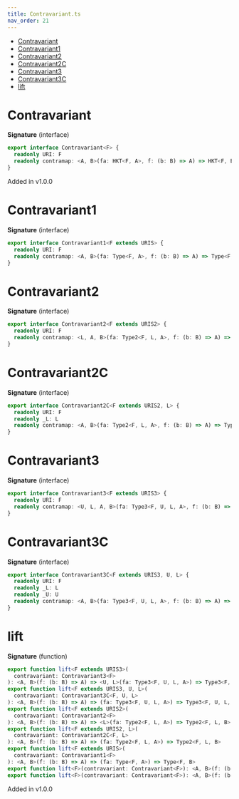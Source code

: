 ```yaml
---
title: Contravariant.ts
nav_order: 21
---
```


<!-- START doctoc generated TOC please keep comment here to allow auto update -->
<!-- DON'T EDIT THIS SECTION, INSTEAD RE-RUN doctoc TO UPDATE -->


- [Contravariant](#contravariant)
- [Contravariant1](#contravariant1)
- [Contravariant2](#contravariant2)
- [Contravariant2C](#contravariant2c)
- [Contravariant3](#contravariant3)
- [Contravariant3C](#contravariant3c)
- [lift](#lift)

<!-- END doctoc generated TOC please keep comment here to allow auto update -->

# Contravariant

**Signature** (interface)

```ts
export interface Contravariant<F> {
  readonly URI: F
  readonly contramap: <A, B>(fa: HKT<F, A>, f: (b: B) => A) => HKT<F, B>
}
```

Added in v1.0.0

# Contravariant1

**Signature** (interface)

```ts
export interface Contravariant1<F extends URIS> {
  readonly URI: F
  readonly contramap: <A, B>(fa: Type<F, A>, f: (b: B) => A) => Type<F, B>
}
```

# Contravariant2

**Signature** (interface)

```ts
export interface Contravariant2<F extends URIS2> {
  readonly URI: F
  readonly contramap: <L, A, B>(fa: Type2<F, L, A>, f: (b: B) => A) => Type2<F, L, B>
}
```

# Contravariant2C

**Signature** (interface)

```ts
export interface Contravariant2C<F extends URIS2, L> {
  readonly URI: F
  readonly _L: L
  readonly contramap: <A, B>(fa: Type2<F, L, A>, f: (b: B) => A) => Type2<F, L, B>
}
```

# Contravariant3

**Signature** (interface)

```ts
export interface Contravariant3<F extends URIS3> {
  readonly URI: F
  readonly contramap: <U, L, A, B>(fa: Type3<F, U, L, A>, f: (b: B) => A) => Type3<F, U, L, B>
}
```

# Contravariant3C

**Signature** (interface)

```ts
export interface Contravariant3C<F extends URIS3, U, L> {
  readonly URI: F
  readonly _L: L
  readonly _U: U
  readonly contramap: <A, B>(fa: Type3<F, U, L, A>, f: (b: B) => A) => Type3<F, U, L, B>
}
```

# lift

**Signature** (function)

```ts
export function lift<F extends URIS3>(
  contravariant: Contravariant3<F>
): <A, B>(f: (b: B) => A) => <U, L>(fa: Type3<F, U, L, A>) => Type3<F, U, L, B>
export function lift<F extends URIS3, U, L>(
  contravariant: Contravariant3C<F, U, L>
): <A, B>(f: (b: B) => A) => (fa: Type3<F, U, L, A>) => Type3<F, U, L, B>
export function lift<F extends URIS2>(
  contravariant: Contravariant2<F>
): <A, B>(f: (b: B) => A) => <L>(fa: Type2<F, L, A>) => Type2<F, L, B>
export function lift<F extends URIS2, L>(
  contravariant: Contravariant2C<F, L>
): <A, B>(f: (b: B) => A) => (fa: Type2<F, L, A>) => Type2<F, L, B>
export function lift<F extends URIS>(
  contravariant: Contravariant1<F>
): <A, B>(f: (b: B) => A) => (fa: Type<F, A>) => Type<F, B>
export function lift<F>(contravariant: Contravariant<F>): <A, B>(f: (b: B) => A) => (fa: HKT<F, A>) => HKT<F, B>
export function lift<F>(contravariant: Contravariant<F>): <A, B>(f: (b: B) => A) => (fa: HKT<F, A>) => HKT<F, B> { ... }
```

Added in v1.0.0
